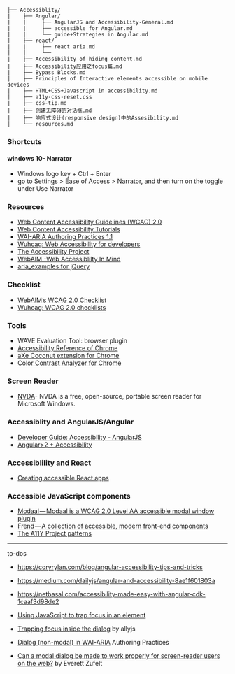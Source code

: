 ```
├── Accessiblity/
|    ├── Angular/
|    |     ├── AngularJS and Accessibility-General.md
|    |     ├── accessible for Angular.md
|    |     └── guide+Strategies in Angular.md
|    ├── react/
|    |     ├── react aria.md
|    |     └── 
|    ├── Accessibility of hiding content.md
|    ├── Accessibility应用之focus篇.md
|    ├── Bypass Blocks.md
|    ├── Principles of Interactive elements accessible on mobile devices
|    ├── HTML+CSS+Javascript in accessibility.md
|    ├── a11y-css-reset.css
|    ├── css-tip.md
|    ├── 创建无障碍的对话框.md
|    ├── 响应式设计(responsive design)中的Assesibility.md
│    └── resources.md
```

### Shortcuts

#### windows 10- Narrator

- Windows logo key + Ctrl + Enter
- go to Settings  > Ease of Access > Narrator, and then turn on the toggle under Use Narrator

### Resources

- [Web Content Accessibility Guidelines (WCAG) 2.0 ](https://www.w3.org/TR/WCAG20/)
- [Web Content Accessibility Tutorials](https://www.w3.org/WAI/tutorials/page-structure/sections/)
- [WAI-ARIA Authoring Practices 1.1](https://www.w3.org/TR/wai-aria-practices-1.1)
- [Wuhcag: Web Accessibility for developers](https://www.wuhcag.com/)
- [The Accessibility Project](https://a11yproject.com/)
- [WebAIM -Web Accessiblilty In Mind](https://webaim.org/)
- [aria_examples for jQuery](http://heydonworks.com/practical_aria_examples/)

### Checklist

- [WebAIM’s WCAG 2.0 Checklist](http://webaim.org/standards/wcag/checklist)
- [Wuhcag: WCAG 2.0 checklists](https://www.wuhcag.com/wcag-checklist/)

### Tools

- WAVE Evaluation Tool: browser plugin
- [Accessibility Reference of Chrome](https://developers.google.com/web/tools/chrome-devtools/accessibility/reference)
- [aXe Coconut extension for Chrome](https://chrome.google.com/webstore/detail/axe-coconut/iobddmbdndbbbfjopjdgadphaoihpojp/related?hl=en)
- [Color Contrast Analyzer for Chrome](https://accessibility.oit.ncsu.edu/tools/color-contrast-chrome/)

### Screen Reader

- [NVDA](http://www.nvaccess.org/)- NVDA is a free, open-source, portable screen reader  for Microsoft Windows.

### Accessiblity and AngularJS/Angular

- [Developer Guide: Accessibility - AngularJS](https://docs.angularjs.org/guide/accessibility)
- [Angular>2 + Accessibility](https://github.com/honggzb/Study-General/blob/master/Angular-Study/Angular2%2BAccessibility.md)

### Accessiblility and React

- [Creating accessible React apps](https://simplyaccessible.com/article/react-a11y/)

### Accessible JavaScript components

- [Modaal — Modaal is a WCAG 2.0 Level AA accessible modal window plugin](https://github.com/humaan/Modaal)
- [Frend — A collection of accessible, modern front-end components](https://frend.co/)
- [The A11Y Project patterns](http://a11yproject.com/patterns.html)

--------------------

to-dos

- https://coryrylan.com/blog/angular-accessibility-tips-and-tricks
- https://medium.com/dailyjs/angular-and-accessibility-8ae1f601803a
- https://netbasal.com/accessibility-made-easy-with-angular-cdk-1caaf3d98de2


- [Using JavaScript to trap focus in an element](https://hiddedevries.nl/en/blog/2017-01-29-using-javascript-to-trap-focus-in-an-element)
- [Trapping focus inside the dialog](https://allyjs.io/tutorials/accessible-dialog.html#trapping-focus-inside-the-dialog) by allyjs
- [Dialog (non-modal) in WAI-ARIA](https://www.w3.org/TR/wai-aria-practices/#dialog_modal) Authoring Practices
- [Can a modal dialog be made to work properly for screen-reader users on the web?](http://zufelt.ca/blog/can-modal-dialog-be-made-work-properly-screen-reader-users-web) by Everett Zufelt
